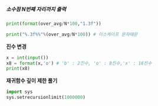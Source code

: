 ##### 소수점 N번째 자리까지 출력

```python
print(format(over_avg/N*100,"1.3f"))
```

```python
print("%.3f%%"%(over_avg/N*100)) # 이스케이프 문자때문
```

__진수 변경__

```python
x = int(input())
x8 = format(x,'o') # 'b' : 2진수, 'o' : 8진수,'x' : 16진수
print(x8)
```

__재귀함수 깊이 제한 풀기__

```python
import sys
sys.setrecursionlimit(1000000)
```

